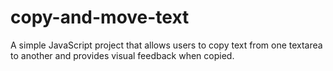 # copy-and-move-text
A simple JavaScript project that allows users to copy text from one textarea to another and provides visual feedback when copied.
